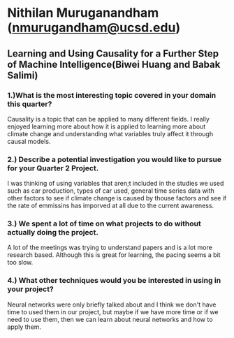 
# Nithilan Muruganandham (nmurugandham@ucsd.edu)
## Learning and Using Causality for a Further Step of Machine Intelligence(Biwei Huang and Babak Salimi)
### 1.)What is the most interesting topic covered in your domain this quarter?
Causality is a topic that can be applied to many different fields. I really enjoyed learning more about how it is applied to learning more about climate change and understanding what variables truly affect it through causal models.
### 2.) Describe a potential investigation you would like to pursue for your Quarter 2 Project.
I was thinking of using variables that aren;t included in the studies we used such as car production, types of car used, general time series data with other factors to see if climate change is caused by thouse factors and see if the rate of emmissins has imporved at all due to the current awareness.
### 3.) We spent a lot of time on what projects to do without actually doing the project. 
A lot of the meetings was trying to understand papers and is a lot more research based. Although this is great for learning, the pacing seems a bit too slow.
### **4.) What other techniques would you be interested in using in your project?**
Neural networks were only briefly talked about and I think we don't have time to used them in our project, but maybe if we have more time or if we need to use them, then we can learn about neural networks and how to apply them.

